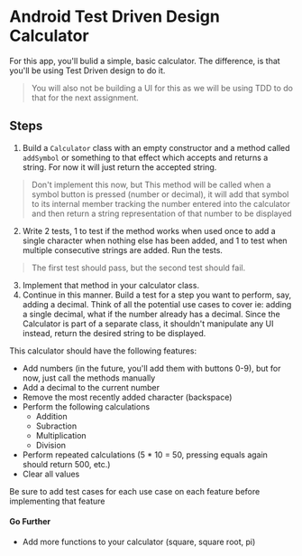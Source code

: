 # Android Test Driven Design Calculator

For this app, you'll bulid a simple, basic calculator. The difference, is that you'll be using Test Driven design to do it.
> You will also not be building a UI for this as we will be using TDD to do that for the next assignment.

## Steps

1. Build a `Calculator` class with an empty constructor and a method called `addSymbol` or something to that effect which accepts and returns a string. For now it will just return the accepted string.
> Don't implement this now, but This method will be called when a symbol button is pressed (number or decimal), it will add that symbol to its internal member tracking the number entered into the calculator and then return a string representation of that number to be displayed

2. Write 2 tests, 1 to test if the method works when used once to add a single character when nothing else has been added, and 1 to test when multiple consecutive strings are added.  Run the tests.
> The first test should pass, but the second test should fail.

3. Implement that method in your calculator class.
4. Continue in this manner. Build a test for a step you want to perform, say, adding a decimal. Think of all the potential use cases to cover ie: adding a single decimal, what if the number already has a decimal. Since the Calculator is part of a separate class, it shouldn't manipulate any UI instead, return the desired string to be displayed.

This calculator should have the following features:
* Add numbers (in the future, you'll add them with buttons 0-9), but for now, just call the methods manually
* Add a decimal to the current number
* Remove the most recently added character (backspace)
* Perform the following calculations
	* Addition
	* Subraction
	* Multiplication
	* Division
* Perform repeated calculations (5 * 10 = 50, pressing equals again should return 500, etc.)
* Clear all values

Be sure to add test cases for each use case on each feature before implementing that feature

#### Go Further

* Add more functions to your calculator (square, square root, pi)
